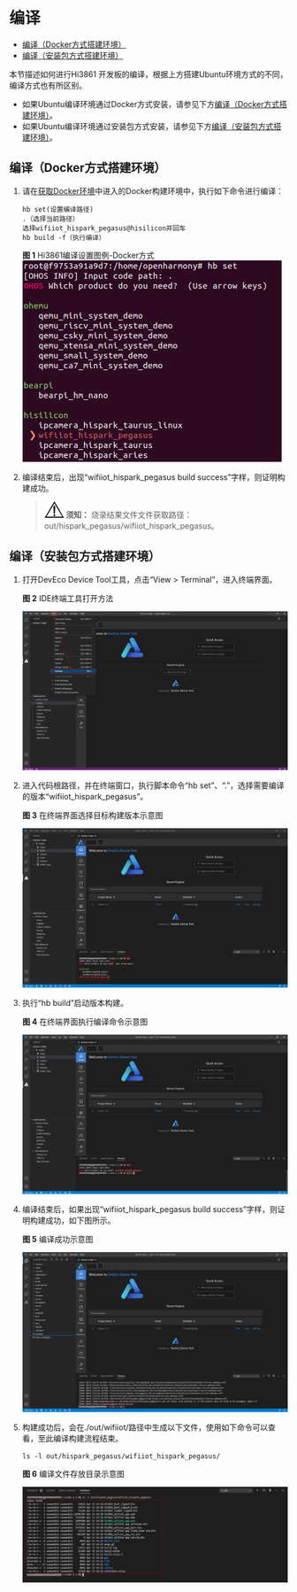 # 编译<a name="ZH-CN_TOPIC_0000001171455552"></a>

-   [编译（Docker方式搭建环境）](#section681942105819)
-   [编译（安装包方式搭建环境）](#section17726113335715)

本节描述如何进行Hi3861 开发板的编译，根据上方搭建Ubuntu环境方式的不同，编译方式也有所区别。

-   如果Ubuntu编译环境通过Docker方式安装，请参见下方[编译（Docker方式搭建环境）](#section681942105819)。
-   如果Ubuntu编译环境通过安装包方式安装，请参见下方[编译（安装包方式搭建环境）](#section17726113335715)。

## 编译（Docker方式搭建环境）<a name="section681942105819"></a>

1.  请在[获取Docker环境](quickstart-lite-docker-environment.md#section15666113905015)中进入的Docker构建环境中，执行如下命令进行编译：

    ```
    hb set(设置编译路径)
    .（选择当前路径）
    选择wifiiot_hispark_pegasus@hisilicon并回车
    hb build -f（执行编译）
    ```

    **图 1**  Hi3861编译设置图例-Docker方式<a name="fig129467368177"></a>  
    ![](figures/Hi3861编译设置图例-Docker方式.png "Hi3861编译设置图例-Docker方式")

2.  编译结束后，出现“wifiiot\_hispark\_pegasus build success”字样，则证明构建成功。

    >![](../public_sys-resources/icon-notice.gif) **须知：** 
    >烧录结果文件文件获取路径：out/hispark\_pegasus/wifiiot\_hispark\_pegasus。


## 编译（安装包方式搭建环境）<a name="section17726113335715"></a>

1.  打开DevEco Device Tool工具，点击“View \> Terminal”，进入终端界面。

    **图 2**  IDE终端工具打开方法<a name="fig1975813338510"></a>  
    

    ![](figures/1.png)

2.  进入代码根路径，并在终端窗口，执行脚本命令“hb set”、“.”，选择需要编译的版本“wifiiot\_hispark\_pegasus”。

    **图 3**  在终端界面选择目标构建版本示意图<a name="fig17727115215612"></a>  
    

    ![](figures/3.png)

3.  执行“hb build”启动版本构建。

    **图 4**  在终端界面执行编译命令示意图<a name="fig5493164414573"></a>  
    

    ![](figures/4.png)

4.  编译结束后，如果出现“wifiiot\_hispark\_pegasus build success”字样，则证明构建成功，如下图所示。

    **图 5**  编译成功示意图<a name="fig1262101218463"></a>  
    

    ![](figures/5.png)

5.  构建成功后，会在./out/wifiiot/路径中生成以下文件，使用如下命令可以查看，至此编译构建流程结束。

    ```
    ls -l out/hispark_pegasus/wifiiot_hispark_pegasus/
    ```

    **图 6**  编译文件存放目录示意图<a name="fig38521346164618"></a>  
    

    ![](figures/3-0.png)


